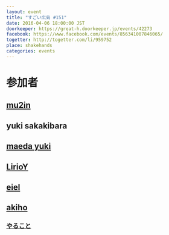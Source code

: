 ```yaml
---
layout: event
title: "すごい広島 #151"
date: 2016-04-06 18:00:00 JST
doorkeeper: https://great-h.doorkeeper.jp/events/42273
facebook: https://www.facebook.com/events/856341007846065/
togetter: http://togetter.com/li/959752
place: shakehands
categories: events
---
```


# 参加者


## [mu2in](http://twitter.com/mu2in)


## yuki sakakibara


## [maeda yuki](http://www.facebook.com/profile.php?id=998573433555856)


## [LirioY](http://twitter.com/LirioY)


## [eiel](http://eiel.info/)


## [akiho](https://github.com/akifo)

### [やること](https://github.com/great-h/great-h.github.io/issues/1793)
